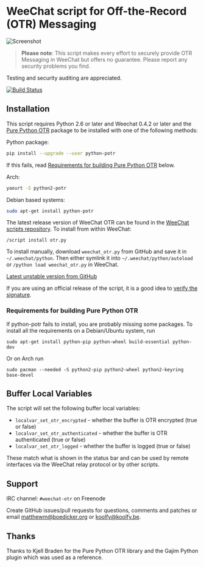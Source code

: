 # WeeChat script for Off-the-Record (OTR) Messaging

![Screenshot](https://cloud.githubusercontent.com/assets/24275/5772021/262c6dd6-9cff-11e4-964f-1812a6a545c6.png)

> **Please note**: This script makes every effort to securely provide OTR
> Messaging in WeeChat but offers no guarantee. Please report any security
> problems you find.

Testing and security auditing are appreciated.

[![Build Status](https://travis-ci.org/mmb/weechat-otr.svg?branch=master)](https://travis-ci.org/mmb/weechat-otr)

## Installation

This script requires Python 2.6 or later and Weechat 0.4.2 or later and the
[Pure Python OTR](https://github.com/afflux/pure-python-otr)
package to be installed with one of the following methods:

Python package:
```bash
pip install --upgrade --user python-potr
```

If this fails, read
[Requirements for building Pure Python OTR](#requirements-for-building-pure-python-otr)
below.

Arch:
```bash
yaourt -S python2-potr
```

Debian based systems:
```bash
sudo apt-get install python-potr
```

The latest release version of WeeChat OTR can be found in the
[WeeChat scripts repository](https://www.weechat.org/scripts/source/otr.py.html/).
To install from within WeeChat:

    /script install otr.py

To install manually, download `weechat_otr.py` from GitHub and save it in
`~/.weechat/python`. Then either symlink it into
`~/.weechat/python/autoload` or `/python load weechat_otr.py`
in WeeChat.

[Latest unstable version from GitHub](https://raw.githubusercontent.com/mmb/weechat-otr/master/weechat_otr.py)

If you are using an official release of the script, it is a good idea to
[verify the signature](https://s3.amazonaws.com/weechat-otr-signatures/index.html).

### Requirements for building Pure Python OTR

If python-potr fails to install, you are probably missing some packages.
To install all the requirements on a Debian/Ubuntu system, run

    sudo apt-get install python-pip python-wheel build-essential python-dev

Or on Arch run

    sudo pacman --needed -S python2-pip python2-wheel python2-keyring base-devel

## Buffer Local Variables

The script will set the following buffer local variables:

- `localvar_set_otr_encrypted` - whether the buffer is OTR encrypted (true or false)
- `localvar_set_otr_authenticated` - whether the buffer is OTR authenticated (true or false)
- `localvar_set_otr_logged` - whether the buffer is logged (true or false)

These match what is shown in the status bar and can be used by remote interfaces
via the WeeChat relay protocol or by other scripts.

## Support

IRC channel: `#weechat-otr` on Freenode

Create GitHub issues/pull requests for questions, comments and patches or
email matthewm@boedicker.org or koolfy@koolfy.be.

## Thanks

Thanks to Kjell Braden for the Pure Python OTR library and the Gajim
Python plugin which was used as a reference.
